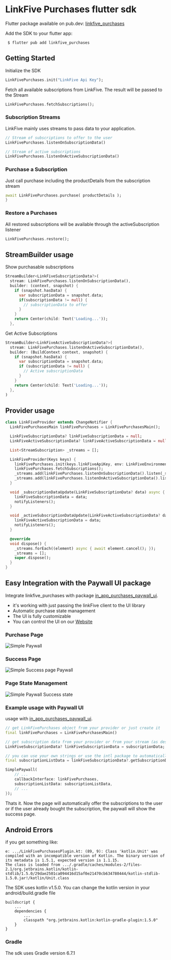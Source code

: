 # LinkFive Purchases flutter sdk

Flutter package available on pub.dev: [linkfive_purchases](https://pub.dev/packages/linkfive_purchases)

Add the SDK to your flutter app:

```
 $ flutter pub add linkfive_purchases
```

## Getting Started

Initialize the SDK

```dart
LinkFivePurchases.init("LinkFive Api Key");
```

Fetch all available subscriptions from LinkFive. The result will be passed to the Stream

```dart
LinkFivePurchases.fetchSubscriptions();
```

### Subscription Streams

LinkFive mainly uses streams to pass data to your application.

```dart
// Stream of subscriptions to offer to the user
LinkFivePurchases.listenOnSubscriptionData()

// Stream of active subscriptions
LinkFivePurchases.listenOnActiveSubscriptionData()
```

### Purchase a Subscription

Just call purchase including the productDetails from the subscription stream

```dart
await LinkFivePurchases.purchase( productDetails );
}
```

### Restore a Purchases

All restored subscriptions will be available through the activeSubscription listener

```dart
LinkFivePurchases.restore();
```

## StreamBuilder usage

Show purchasable subscriptions

```dart
StreamBuilder<LinkFiveSubscriptionData?>(
  stream: LinkFivePurchases.listenOnSubscriptionData(),
  builder: (context, snapshot) {
    if (snapshot.hasData) {
      var subscriptionData = snapshot.data;
      if(subscriptionData != null) {
        // subscriptionData to offer
      }
    }
    return Center(child: Text('Loading...'));
  },
```

Get Active Subscriptions

```dart
StreamBuilder<LinkFiveActiveSubscriptionData?>(
  stream: LinkFivePurchases.listenOnActiveSubscriptionData(),
  builder: (BuildContext context, snapshot) {
    if (snapshot.hasData) {
      var subscriptionData = snapshot.data;
      if (subscriptionData != null) {
        // Active subscriptionData
      }
    }
    return Center(child: Text('Loading...'));
  },
)
```

## Provider usage
```dart
class LinkFiveProvider extends ChangeNotifier {
  LinkFivePurchasesMain linkFivePurchases = LinkFivePurchasesMain();

  LinkFiveSubscriptionData? linkFiveSubscriptionData = null;
  LinkFiveActiveSubscriptionData? linkFiveActiveSubscriptionData = null;

  List<StreamSubscription> _streams = [];

  LinkFiveProvider(Keys keys) {
    linkFivePurchases.init(keys.linkFiveApiKey, env: LinkFiveEnvironment.STAGING);
    linkFivePurchases.fetchSubscriptions();
    _streams.add(linkFivePurchases.listenOnSubscriptionData().listen(_subscriptionDataUpdate));
    _streams.add(linkFivePurchases.listenOnActiveSubscriptionData().listen(_activeSubscriptionDataUpdate));
  }

  void _subscriptionDataUpdate(LinkFiveSubscriptionData? data) async {
    linkFiveSubscriptionData = data;
    notifyListeners();
  }

  void _activeSubscriptionDataUpdate(LinkFiveActiveSubscriptionData? data) {
    linkFiveActiveSubscriptionData = data;
    notifyListeners();
  }

  @override
  void dispose() {
    _streams.forEach((element) async { await element.cancel(); });
    _streams = [];
    super.dispose();
  }
}
```

## Easy Integration with the Paywall UI package

Integrate linkfive_purchases with package [in_app_purchases_paywall_ui](https://pub.dev/packages/in_app_purchases_paywall_ui).

* it's working with just passing the linkFive client to the UI library
* Automatic purchase state management
* The UI is fully customizable
* You can control the UI on our [Website](https://www.linkfive.io)

### Purchase Page

<img src="https://raw.githubusercontent.com/LinkFive/flutter-purchases-sdk/master/resources/simple_paywall_design.png" alt="Simple Paywall"/>

### Success Page

<img src="https://raw.githubusercontent.com/LinkFive/flutter-purchases-sdk/master/resources/simple_paywall_design_success.png" alt="Simple Success page Paywall"/>

### Page State Management

<img src="https://raw.githubusercontent.com/LinkFive/flutter-purchases-sdk/master/resources/state_management_control.gif" alt="Simple Paywall Success state"/>

### Example usage with Paywall UI
usage with [in_app_purchases_paywall_ui](https://pub.dev/packages/in_app_purchases_paywall_ui).

```dart
// get LinkFivePurchases object from your provider or just create it
final linkFivePurchases = LinkFivePurchasesMain()

// get subscription data from your provider or from your stream (as described above)
LinkFiveSubscriptionData? linkFiveSubscriptionData = subscriptionData;

// you can use your own strings or use the intl package to automatically generate the subscription strings
final subscriptionListData = linkFiveSubscriptionData?.getSubscriptionData(context: context) ?? []

SimplePaywall(
    // ...
    callbackInterface: linkFivePurchases,
    subscriptionListData: subscriptionListData,
    // ...
});
```

Thats it. Now the page will automatically offer the subscriptions to the user or if the user already bought the subscription, the paywall will show the success page.

## Android Errors

if you get something like:

```
e: .../LinkFivePurchasesPlugin.kt: (89, 9): Class 'kotlin.Unit' was compiled with an incompatible version of Kotlin. The binary version of its metadata is 1.5.1, expected version is 1.1.15.
The class is loaded from .../.gradle/caches/modules-2/files-2.1/org.jetbrains.kotlin/kotlin-stdlib/1.5.0/29dae2501ca094416d15af0e21470cb634780444/kotlin-stdlib-1.5.0.jar!/kotlin/Unit.class
```

The SDK uses kotlin v1.5.0. You can change the kotlin version in your android/build.gradle file

```
buildscript {
    ...
    dependencies {
        ...
        classpath "org.jetbrains.kotlin:kotlin-gradle-plugin:1.5.0"
    }
}
```

### Gradle

The sdk uses Gradle version 6.7.1
